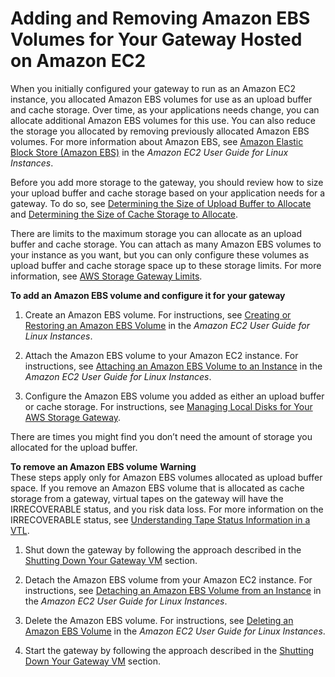 # Adding and Removing Amazon EBS Volumes for Your Gateway Hosted on Amazon EC2<a name="GatewayInstanceStorage-common"></a>

When you initially configured your gateway to run as an Amazon EC2 instance, you allocated Amazon EBS volumes for use as an upload buffer and cache storage\. Over time, as your applications needs change, you can allocate additional Amazon EBS volumes for this use\. You can also reduce the storage you allocated by removing previously allocated Amazon EBS volumes\. For more information about Amazon EBS, see [Amazon Elastic Block Store \(Amazon EBS\)](http://docs.aws.amazon.com/AWSEC2/latest/UserGuide/AmazonEBS.html) in the *Amazon EC2 User Guide for Linux Instances*\.

Before you add more storage to the gateway, you should review how to size your upload buffer and cache storage based on your application needs for a gateway\. To do so, see [Determining the Size of Upload Buffer to Allocate](ManagingLocalStorage-common.md#CachedLocalDiskUploadBufferSizing-common) and [Determining the Size of Cache Storage to Allocate](ManagingLocalStorage-common.md#CachedLocalDiskCacheSizing-common)\.

There are limits to the maximum storage you can allocate as an upload buffer and cache storage\. You can attach as many Amazon EBS volumes to your instance as you want, but you can only configure these volumes as upload buffer and cache storage space up to these storage limits\. For more information, see [AWS Storage Gateway Limits](resource-gateway-limits.md)\.<a name="EC2GatewayAddBlockStorage-common"></a>

**To add an Amazon EBS volume and configure it for your gateway**

1. Create an Amazon EBS volume\. For instructions, see [Creating or Restoring an Amazon EBS Volume](http://docs.aws.amazon.com/AWSEC2/latest/UserGuide/ebs-creating-volume.html) in the *Amazon EC2 User Guide for Linux Instances*\.

1. Attach the Amazon EBS volume to your Amazon EC2 instance\. For instructions, see [Attaching an Amazon EBS Volume to an Instance](http://docs.aws.amazon.com/AWSEC2/latest/UserGuide/ebs-attaching-volume.html) in the *Amazon EC2 User Guide for Linux Instances*\.

1. Configure the Amazon EBS volume you added as either an upload buffer or cache storage\. For instructions, see [Managing Local Disks for Your AWS Storage Gateway](ManagingLocalStorage-common.md)\.

There are times you might find you don’t need the amount of storage you allocated for the upload buffer\. <a name="EC2GatewayRemoveBlockStorage-common"></a>

**To remove an Amazon EBS volume**
**Warning**  
These steps apply only for Amazon EBS volumes allocated as upload buffer space\. If you remove an Amazon EBS volume that is allocated as cache storage from a gateway, virtual tapes on the gateway will have the IRRECOVERABLE status, and you risk data loss\. For more information on the IRRECOVERABLE status, see [Understanding Tape Status Information in a VTL](managing-gateway-vtl.md#tape-status)\.

1. Shut down the gateway by following the approach described in the [Shutting Down Your Gateway VM](MaintenanceShutDown-common.md) section\.

1. Detach the Amazon EBS volume from your Amazon EC2 instance\. For instructions, see [Detaching an Amazon EBS Volume from an Instance](http://docs.aws.amazon.com/AWSEC2/latest/UserGuide/ebs-detaching-volume.html) in the *Amazon EC2 User Guide for Linux Instances*\.

1. Delete the Amazon EBS volume\. For instructions, see [Deleting an Amazon EBS Volume](http://docs.aws.amazon.com/AWSEC2/latest/UserGuide/ebs-deleting-volume.html) in the *Amazon EC2 User Guide for Linux Instances*\.

1. Start the gateway by following the approach described in the [Shutting Down Your Gateway VM](MaintenanceShutDown-common.md) section\.